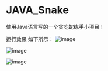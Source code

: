 # JAVA_Snake

使用Java语言写的一个贪吃蛇练手小项目！

运行效果 如下所示：
![image](https://user-images.githubusercontent.com/51984029/195801247-76ccc419-a80b-4cbe-8b8c-0f7e04d05a24.png)

![image](https://user-images.githubusercontent.com/51984029/195801326-def55e98-2140-4b10-88b5-9abeb88ce3af.png)

![image](https://user-images.githubusercontent.com/51984029/195801431-e47f979a-5df6-4b46-abee-f0efc91a0cf2.png)

